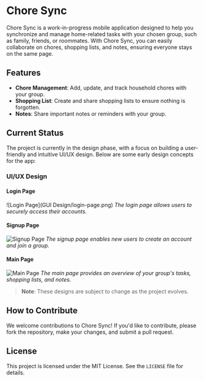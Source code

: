 # Chore Sync

Chore Sync is a work-in-progress mobile application designed to help you synchronize and manage home-related tasks with your chosen group, such as family, friends, or roommates. With Chore Sync, you can easily collaborate on chores, shopping lists, and notes, ensuring everyone stays on the same page.

## Features

- **Chore Management**: Add, update, and track household chores with your group.
- **Shopping List**: Create and share shopping lists to ensure nothing is forgotten.
- **Notes**: Share important notes or reminders with your group.

## Current Status

The project is currently in the design phase, with a focus on building a user-friendly and intuitive UI/UX design. Below are some early design concepts for the app:

### UI/UX Design

#### Login Page
![Login Page](GUI Design/login-page.png)
*The login page allows users to securely access their accounts.*

#### Signup Page
![Signup Page](path/to/signup-page.png)
*The signup page enables new users to create an account and join a group.*

#### Main Page
![Main Page](path/to/main-page.png)
*The main page provides an overview of your group's tasks, shopping lists, and notes.*

> **Note**: These designs are subject to change as the project evolves.

## How to Contribute

We welcome contributions to Chore Sync! If you'd like to contribute, please fork the repository, make your changes, and submit a pull request.

## License

This project is licensed under the MIT License. See the `LICENSE` file for details.